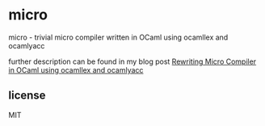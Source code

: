 micro
=====

micro - trivial micro compiler written in OCaml using ocamllex and ocamlyacc

further description can be found in my blog post [Rewriting Micro Compiler in OCaml using ocamllex and ocamlyacc](http://troydm.github.io/blog/2014/11/14/rewriting-micro-compiler-in-ocaml-using-ocamllex-and-ocamlyacc/)

license
-------
MIT
